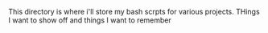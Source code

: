 This directory is where i'll store my bash scrpts for various projects. THings I want to show off and things I want to remember
